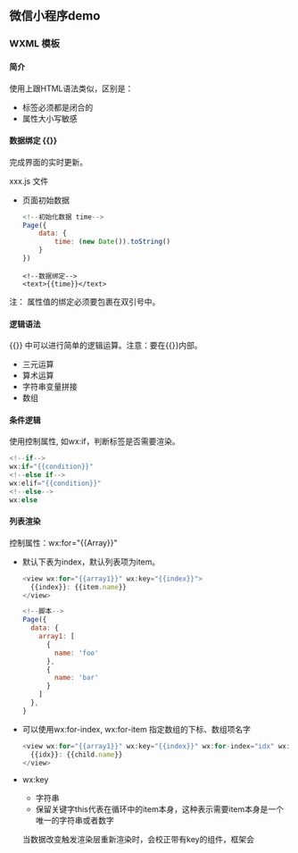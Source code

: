 ## 微信小程序demo

### WXML 模板

#### 简介

使用上跟HTML语法类似，区别是：

 * 标签必须都是闭合的
 * 属性大小写敏感
 
#### 数据绑定 {{}}
 
 完成界面的实时更新。
 
 xxx.js 文件
 
* 页面初始数据

	``` js
	<!--初始化数据 time-->
	Page({
		data: {
			time: (new Date()).toString()
		}
	})
	```
	
	``` wxml
	<!--数据绑定-->
	<text>{{time}}</text>
	```
注： 属性值的绑定必须要包裹在双引号中。

#### 逻辑语法

{{}} 中可以进行简单的逻辑运算。注意：要在{{}}内部。

* 三元运算
* 算术运算
* 字符串变量拼接
* 数组

#### 条件逻辑
使用控制属性, 如wx:if，判断标签是否需要渲染。

``` js
<!--if-->
wx:if="{{condition}}"
<!--else if-->
wx:elif="{{condition}}"
<!--else-->
wx:else
```

#### 列表渲染
控制属性：wx:for="{{Array}}"

* 默认下表为index，默认列表项为item。

	``` js
	<view wx:for="{{array1}}" wx:key="{{index}}">
	  {{index}}: {{item.name}}
	</view>
	
	<!--脚本-->
	Page({
	  data: {
	    array1: [
	      {
	        name: 'foo'
	      },
	      {
	        name: 'bar'
	      }
	    ]
	  },
	}
	```
* 可以使用wx:for-index, wx:for-item 指定数组的下标、数组项名字

	``` js
	<view wx:for="{{array1}}" wx:key="{{index}}" wx:for-index="idx" wx:for-item="child">
	  {{idx}}: {{child.name}}
	</view>
	```
* wx:key
	* 字符串
	* 保留关键字this代表在循环中的item本身，这种表示需要item本身是一个唯一的字符串或者数字
	
	当数据改变触发渲染层重新渲染时，会校正带有key的组件，框架会




